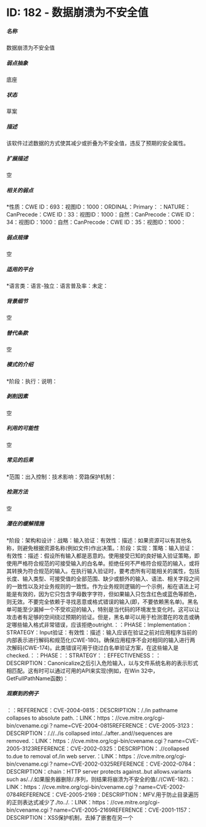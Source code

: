 # ID: 182 - 数据崩溃为不安全值
<h5>名称</h5>数据崩溃为不安全值
<h5>弱点抽象</h5>底座
<h5>状态</h5>草案
<h5>描述</h5>该软件过滤数据的方式使其减少或折叠为不安全值，违反了预期的安全属性。
<h5>扩展描述</h5>空
<h5>相关的弱点</h5>*性质：CWE ID：693：视图ID：1000：ORDINAL：Primary：：NATURE：CanPrecede：CWE ID：33：视图ID：1000：自然：CanPrecode：CWE ID：34：视图ID：1000：自然：CanPrecode：CWE ID：35：视图ID：1000：
<h5>弱点规律</h5>空
<h5>适用的平台</h5>*语言类：语言-独立：语言普及率：未定：
<h5>背景细节</h5>空
<h5>替代条款</h5>空
<h5>模式的介绍</h5>*阶段：执行：说明：
<h5>剥削因素</h5>空
<h5>利用的可能性</h5>空
<h5>常见的后果</h5>*范围：出入控制：技术影响：旁路保护机制：
<h5>检测方法</h5>空
<h5>潜在的缓解措施</h5>*阶段：架构和设计：战略：输入验证：有效性：描述：如果资源可以有其他名称，则避免根据资源名称(例如文件)作出决策。：阶段：实现：策略：输入验证：有效性：描述：假设所有输入都是恶意的。使用接受已知的良好输入验证策略，即使用严格符合规范的可接受输入的白名单。拒绝任何不严格符合规范的输入，或将其转换为符合规范的输入。在执行输入验证时，要考虑所有可能相关的属性，包括长度、输入类型、可接受值的全部范围、缺少或额外的输入、语法、相关字段之间的一致性以及对业务规则的一致性。作为业务规则逻辑的一个示例，船在语法上可能是有效的，因为它只包含字母数字字符，但如果输入只包含红色或蓝色等颜色，则无效。不要完全依赖于寻找恶意或格式错误的输入(即，不要依赖黑名单)。黑名单可能至少漏掉一个不受欢迎的输入，特别是当代码的环境发生变化时。这可以让攻击者有足够的空间绕过预期的验证。但是，黑名单可以用于检测潜在的攻击或确定哪些输入格式非常错误，应该拒绝outright.：：PHASE：Implementation：STRATEGY：Input验证：有效性：描述：输入应该在验证之前对应用程序当前的内部表示进行解码和规范化(CWE-180)。确保应用程序不会对相同的输入进行两次解码(CWE-174)。此类错误可用于绕过白名单验证方案，在这些输入是checked.：：PHASE：：STRATEGY：：EFFECTIVENESS：：DESCRIPTION：Canonicalize之后引入危险输入，以与文件系统名称的表示形式相匹配。这有时可以通过可用的API来实现(例如，在Win 32中，GetFullPathName函数)：
<h5>观察到的例子</h5>：：REFERENCE：CVE-2004-0815：DESCRIPTION：/./in pathname collapses to absolute path.：LINK：https：//cve.mitre.org/cgi-bin/cvename.cgi？name=CVE-2004-0815REFERENCE：CVE-2005-3123：DESCRIPTION：/.//../is collapsed into/../after..and//sequences are removed.：LINK：https：//cve.mitre.org/cgi-bin/cvename.cgi？name=CVE-2005-3123REFERENCE：CVE-2002-0325：DESCRIPTION：.//collapsed to.due to removal of./in web server.：LINK：https：//cve.mitre.org/cgi-bin/cvename.cgi？name=CVE-2002-0325REFERENCE：CVE-2002-0784：DESCRIPTION：chain：HTTP server protects against..but allows.variants such as/../.如果服务器删除/.序列，则结果将崩溃为不安全的值/./(CWE-182).：LINK：https：//cve.mitre.org/cgi-bin/cvename.cgi？name=CVE-2002-0784REFERENCE：CVE-2005-2169：DESCRIPTION：MFV.用于防止目录遍历的正则表达式减少了./to../.：LINK：https：//cve.mitre.org/cgi-bin/cvename.cgi？name=CVE-2005-2169REFERENCE：CVE-2001-1157：DESCRIPTION：XSS保护机制，去掉了嵌套在另一个<Script>sequence.：LINK：https：//cve.mitre.org/cgi-bin/cvename.cgi？name=CVE-2001-1157中的<script>序列
<h5>功能区域</h5>空
<h5>影响资源</h5>空
<h5>分类法映射</h5>分类法名称：plover：条目名称：将数据折叠为不安全值：分类法名称：cert Java安全编码：条目ID：IDS11-J：条目名称：在验证之前消除非字符代码点：
<h5>相关的攻击模式</h5>空
<h5>笔记</h5>类型：关系：注意：重叠正则表达式，尽管实现可能不一定使用regexp的.：

